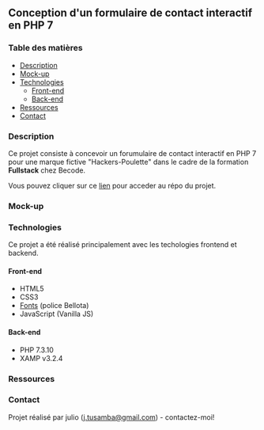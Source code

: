 ## Conception d'un formulaire de contact interactif en PHP 7


### Table des matières
* [Description](#Description)
* [Mock-up](#Mock-up)
* [Technologies](#Technologies)
  * [Front-end](#Front-end)
  * [Back-end](#Back-end)
* [Ressources](#Ressources)
* [Contact](#Contact)


### Description

Ce projet consiste  à concevoir un forumulaire de contact interactif en PHP 7 pour une marque fictive "Hackers-Poulette" dans le cadre de la formation **Fullstack** chez Becode.

Vous pouvez cliquer sur ce [lien](https://julio-34727.github.io/restaurant-css-framework/) pour acceder au répo du projet.

### Mock-up

### Technologies

Ce projet a été réalisé principalement avec les techologies frontend et backend. 

#### Front-end
* HTML5
* CSS3
* [Fonts](https://www.fontsquirrel.com/fonts/bellota) (police Bellota)
* JavaScript (Vanilla JS) 

#### Back-end
* PHP 7.3.10
* XAMP v3.2.4

### Ressources


### Contact

Projet réalisé par julio (<j.tusamba@gmail.com>) - contactez-moi!
